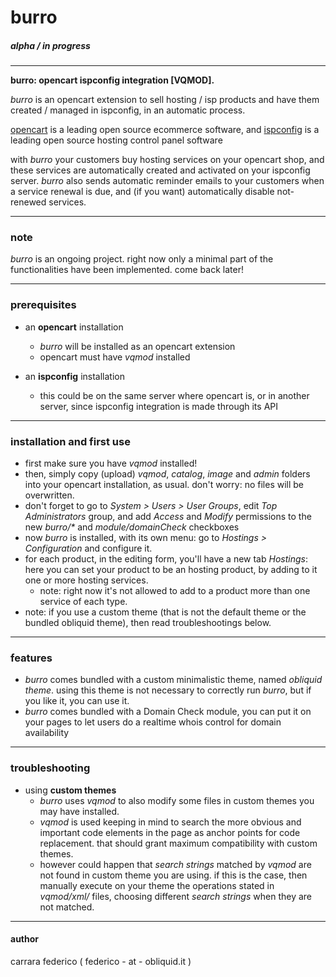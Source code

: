 # burro
##### *alpha / in progress*

---

**burro: opencart ispconfig integration [VQMOD].** 

*burro* is an opencart extension to sell hosting / isp products and have them created / managed in ispconfig, in an automatic process.

[opencart](http://www.opencart.com/) is a leading open source ecommerce software, and [ispconfig](http://www.ispconfig.org/) is a leading open source hosting control panel software

with *burro* your customers buy hosting services on your opencart shop, and these services are automatically created and activated on your ispconfig server. *burro* also sends automatic reminder emails to your customers when a service renewal is due, and (if you want) automatically disable not-renewed services.

---

### note

*burro* is an ongoing project. right now only a minimal part of the functionalities have been implemented. come back later!

---

### prerequisites

- an **opencart** installation
	- *burro* will be installed as an opencart extension
	- opencart must have *vqmod* installed
	
- an **ispconfig** installation
	- this could be on the same server where opencart is, or in another server, since ispconfig integration is made through its API

---

### installation and first use

- first make sure you have *vqmod* installed!
- then, simply copy (upload) *vqmod*, *catalog*, *image* and *admin* folders into your opencart installation, as usual. don't worry: no files will be overwritten.
- don't forget to go to *System > Users > User Groups*, edit *Top Administrators* group, and add *Access* and *Modify* permissions to the new *burro/\** and *module/domainCheck* checkboxes
- now *burro* is installed, with its own menu: go to *Hostings > Configuration* and configure it.
- for each product, in the editing form, you'll have a new tab *Hostings*: here you can set your product to be an hosting product, by adding to it one or more hosting services.
	- note: right now it's not allowed to add to a product more than one service of each type.
- note: if you use a custom theme (that is not the default theme or the bundled obliquid theme), then read troubleshootings below.

---

### features

- *burro* comes bundled with a custom minimalistic theme, named *obliquid theme*. using this theme is not necessary to correctly run *burro*, but if you like it, you can use it.
- *burro* comes bundled with a Domain Check module, you can put it on your pages to let users do a realtime whois control for domain availability

---

### troubleshooting

- using **custom themes**
	- *burro* uses *vqmod* to also modify some files in custom themes you may have installed. 
	- *vqmod* is used keeping in mind to search the more obvious and important code elements in the page as anchor points for code replacement. that should grant maximum compatibility with custom themes.
	- however could happen that *search strings* matched by *vqmod* are not found in custom theme you are using. if this is the case, then manually execute on your theme the operations stated in *vqmod/xml/* files, choosing different *search strings* when they are not matched.

---



#### author

carrara federico ( federico - at - obliquid.it )
